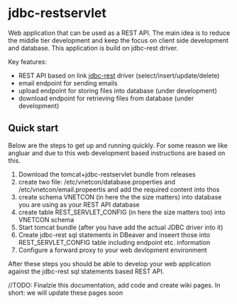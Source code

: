 # jdbc-restservlet
Web application that can be used as a REST API. The main idea is to reduce the middle tier development and keep the focus on client side development and database. This application is build on jdbc-rest driver.

Key features:
* REST API based on link [jdbc-rest](https://github.com/vnetcon/jdbc-rest) driver (select/insert/update/delete)
* email endpoint for sending emails
* upload endpoint for storing files into database (under development)
* download endpoint for retrieving files from database (under development)

## Quick start
Below are the steps to get up and running quickly. For some reason we like angluar and due to this web development based instructions are based on this.

1. Download the tomcat+jdbc-restservlet bundle from releases
2. create two file: /etc/vnetcon/database.properties and /etc/vnetcon/email.propeertis and add the required content into thos
3. create schema VNETCON (in here the the size matters) into database you are using as your REST API database
4. create table REST_SERVLET_CONFIG (in here the size matters too) into VNETCON schema
5. Start tomcat bundle (after you have add the actual JDBC driver into it)
6. Create jdbc-rest sql statements in DBeaver and inseert those into REST_SERVLET_CONFIG table including endpoint etc. information
7. Configure a forward proxy to your web devlopment environment 

After these steps you should be able to develop your web application against the jdbc-rest sql statements based REST API.

//TODO: Finalzie this documentation, add code and create wiki pages. In short: we will update these pages soon





